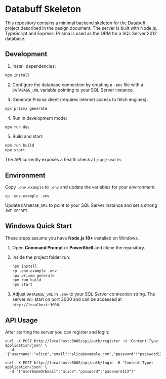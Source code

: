 # Databuff Skeleton

This repository contains a minimal backend skeleton for the Databuff project described in the design document. The server is built with Node.js, TypeScript and Express. Prisma is used as the ORM for a SQL Server 2012 database.

## Development

1. Install dependencies:

```bash
npm install
```

2. Configure the database connection by creating a `.env` file with a `DATABASE_URL` variable pointing to your SQL Server instance.

3. Generate Prisma client (requires internet access to fetch engines):

```bash
npx prisma generate
```

4. Run in development mode:

```bash
npm run dev
```

5. Build and start:

```bash
npm run build
npm start
```

The API currently exposes a health check at `/api/health`.

## Environment

Copy `.env.example` to `.env` and update the variables for your environment.

```
cp .env.example .env
```

Update `DATABASE_URL` to point to your SQL Server instance and set a strong `JWT_SECRET`.

## Windows Quick Start

These steps assume you have **Node.js 18+** installed on Windows.

1. Open **Command Prompt** or **PowerShell** and clone the repository.
2. Inside the project folder run:

   ```cmd
   npm install
   cp .env.example .env
   npx prisma generate
   npm run build
   npm start
   ```

3. Adjust `DATABASE_URL` in `.env` to your SQL Server connection string. The server
   will start on port 3000 and can be accessed at `http://localhost:3000`.

## API Usage

After starting the server you can register and login:

```
curl -X POST http://localhost:3000/api/auth/register -H 'Content-Type: application/json' \
  -d '{"username":"alice","email":"alice@example.com","password":"password123"}'

curl -X POST http://localhost:3000/api/auth/login -H 'Content-Type: application/json' \
  -d '{"usernameOrEmail":"alice","password":"password123"}'
```
